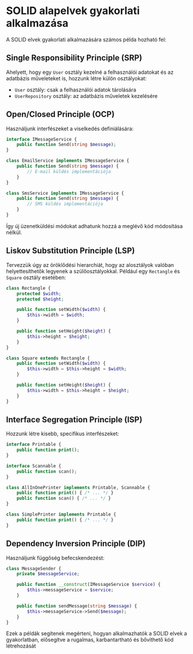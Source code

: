 # SOLID alapelvek gyakorlati alkalmazása

A SOLID elvek gyakorlati alkalmazására számos példa hozható fel:

## Single Responsibility Principle (SRP)

Ahelyett, hogy egy `User` osztály kezelné a felhasználói adatokat és az adatbázis műveleteket is, hozzunk létre külön osztályokat:

- `User` osztály: csak a felhasználói adatok tárolására
- `UserRepository` osztály: az adatbázis műveletek kezelésére

## Open/Closed Principle (OCP)

Használjunk interfészeket a viselkedés definiálására:

```php
interface IMessageService {
    public function Send(string $message);
}

class EmailService implements IMessageService {
    public function Send(string $message) {
        // E-mail küldés implementációja
    }
}

class SmsService implements IMessageService {
    public function Send(string $message) {
        // SMS küldés implementációja
    }
}
```

Így új üzenetküldési módokat adhatunk hozzá a meglévő kód módosítása nélkül.

## Liskov Substitution Principle (LSP)

Tervezzük úgy az öröklődési hierarchiát, hogy az alosztályok valóban helyettesíthetők legyenek a szülőosztályokkal. Például egy `Rectangle` és `Square` osztály esetében:

```php
class Rectangle {
    protected $width;
    protected $height;

    public function setWidth($width) {
        $this->width = $width;
    }

    public function setHeight($height) {
        $this->height = $height;
    }
}

class Square extends Rectangle {
    public function setWidth($width) {
        $this->width = $this->height = $width;
    }

    public function setHeight($height) {
        $this->width = $this->height = $height;
    }
}
```

## Interface Segregation Principle (ISP)

Hozzunk létre kisebb, specifikus interfészeket:

```php
interface Printable {
    public function print();
}

interface Scannable {
    public function scan();
}

class AllInOnePrinter implements Printable, Scannable {
    public function print() { /* ... */ }
    public function scan() { /* ... */ }
}

class SimplePrinter implements Printable {
    public function print() { /* ... */ }
}
```

## Dependency Inversion Principle (DIP)

Használjunk függőség befecskendezést:

```php
class MessageSender {
    private $messageService;

    public function __construct(IMessageService $service) {
        $this->messageService = $service;
    }

    public function sendMessage(string $message) {
        $this->messageService->Send($message);
    }
}
```

Ezek a példák segítenek megérteni, hogyan alkalmazhatók a SOLID elvek a gyakorlatban, elősegítve a rugalmas, karbantartható és bővíthető kód létrehozását